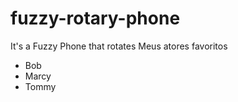 # fuzzy-rotary-phone
It's a Fuzzy Phone that rotates
Meus atores favoritos
  - Bob
  - Marcy
  - Tommy
